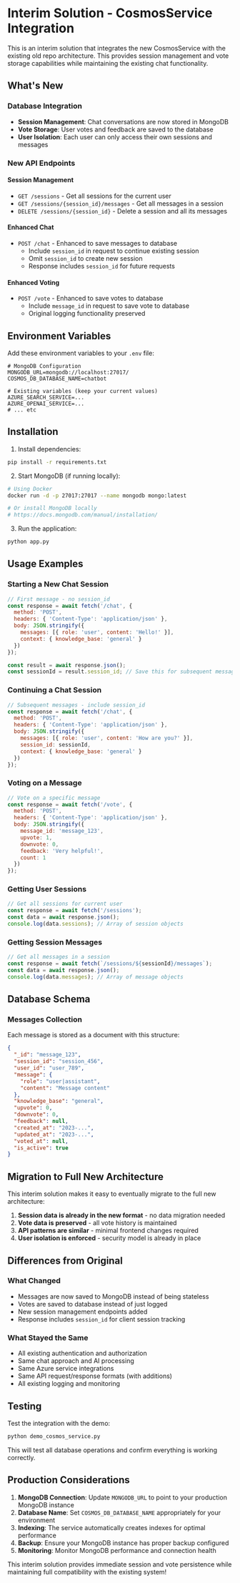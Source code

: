 # Interim Solution - CosmosService Integration

This is an interim solution that integrates the new CosmosService with the existing old repo architecture. This provides session management and vote storage capabilities while maintaining the existing chat functionality.

## What's New

### Database Integration
- **Session Management**: Chat conversations are now stored in MongoDB
- **Vote Storage**: User votes and feedback are saved to the database
- **User Isolation**: Each user can only access their own sessions and messages

### New API Endpoints

#### Session Management
- `GET /sessions` - Get all sessions for the current user
- `GET /sessions/{session_id}/messages` - Get all messages in a session
- `DELETE /sessions/{session_id}` - Delete a session and all its messages

#### Enhanced Chat
- `POST /chat` - Enhanced to save messages to database
  - Include `session_id` in request to continue existing session
  - Omit `session_id` to create new session
  - Response includes `session_id` for future requests

#### Enhanced Voting
- `POST /vote` - Enhanced to save votes to database
  - Include `message_id` in request to save vote to database
  - Original logging functionality preserved

## Environment Variables

Add these environment variables to your `.env` file:

```env
# MongoDB Configuration
MONGODB_URL=mongodb://localhost:27017/
COSMOS_DB_DATABASE_NAME=chatbot

# Existing variables (keep your current values)
AZURE_SEARCH_SERVICE=...
AZURE_OPENAI_SERVICE=...
# ... etc
```

## Installation

1. Install dependencies:
```bash
pip install -r requirements.txt
```

2. Start MongoDB (if running locally):
```bash
# Using Docker
docker run -d -p 27017:27017 --name mongodb mongo:latest

# Or install MongoDB locally
# https://docs.mongodb.com/manual/installation/
```

3. Run the application:
```bash
python app.py
```

## Usage Examples

### Starting a New Chat Session
```javascript
// First message - no session_id
const response = await fetch('/chat', {
  method: 'POST',
  headers: { 'Content-Type': 'application/json' },
  body: JSON.stringify({
    messages: [{ role: 'user', content: 'Hello!' }],
    context: { knowledge_base: 'general' }
  })
});

const result = await response.json();
const sessionId = result.session_id; // Save this for subsequent messages
```

### Continuing a Chat Session
```javascript
// Subsequent messages - include session_id
const response = await fetch('/chat', {
  method: 'POST',
  headers: { 'Content-Type': 'application/json' },
  body: JSON.stringify({
    messages: [{ role: 'user', content: 'How are you?' }],
    session_id: sessionId,
    context: { knowledge_base: 'general' }
  })
});
```

### Voting on a Message
```javascript
// Vote on a specific message
const response = await fetch('/vote', {
  method: 'POST',
  headers: { 'Content-Type': 'application/json' },
  body: JSON.stringify({
    message_id: 'message_123',
    upvote: 1,
    downvote: 0,
    feedback: 'Very helpful!',
    count: 1
  })
});
```

### Getting User Sessions
```javascript
// Get all sessions for current user
const response = await fetch('/sessions');
const data = await response.json();
console.log(data.sessions); // Array of session objects
```

### Getting Session Messages
```javascript
// Get all messages in a session
const response = await fetch(`/sessions/${sessionId}/messages`);
const data = await response.json();
console.log(data.messages); // Array of message objects
```

## Database Schema

### Messages Collection
Each message is stored as a document with this structure:
```json
{
  "_id": "message_123",
  "session_id": "session_456", 
  "user_id": "user_789",
  "message": {
    "role": "user|assistant",
    "content": "Message content"
  },
  "knowledge_base": "general",
  "upvote": 0,
  "downvote": 0,
  "feedback": null,
  "created_at": "2023-...",
  "updated_at": "2023-...",
  "voted_at": null,
  "is_active": true
}
```

## Migration to Full New Architecture

This interim solution makes it easy to eventually migrate to the full new architecture:

1. **Session data is already in the new format** - no data migration needed
2. **Vote data is preserved** - all vote history is maintained
3. **API patterns are similar** - minimal frontend changes required
4. **User isolation is enforced** - security model is already in place

## Differences from Original

### What Changed
- Messages are now saved to MongoDB instead of being stateless
- Votes are saved to database instead of just logged
- New session management endpoints added
- Response includes `session_id` for client session tracking

### What Stayed the Same
- All existing authentication and authorization
- Same chat approach and AI processing
- Same Azure service integrations
- Same API request/response formats (with additions)
- All existing logging and monitoring

## Testing

Test the integration with the demo:
```bash
python demo_cosmos_service.py
```

This will test all database operations and confirm everything is working correctly.

## Production Considerations

1. **MongoDB Connection**: Update `MONGODB_URL` to point to your production MongoDB instance
2. **Database Name**: Set `COSMOS_DB_DATABASE_NAME` appropriately for your environment
3. **Indexing**: The service automatically creates indexes for optimal performance
4. **Backup**: Ensure your MongoDB instance has proper backup configured
5. **Monitoring**: Monitor MongoDB performance and connection health

This interim solution provides immediate session and vote persistence while maintaining full compatibility with the existing system! 